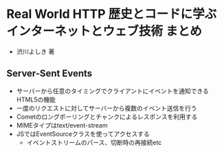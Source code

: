 # Real World HTTP 歴史とコードに学ぶインターネットとウェブ技術 まとめ
- 渋川よしき 著

## Server-Sent Events
- サーバーから任意のタイミングでクライアントにイベントを通知できるHTML5の機能
- 一度のリクエストに対してサーバーから複数のイベント送信を行う
- Cometのロングポーリングとチャンクによるレスポンスを利用する
- MIMEタイプはtext/event-stream
- JSではEventSourceクラスを使ってアクセスする
  - イベントストリームのパース、切断時の再接続etc
